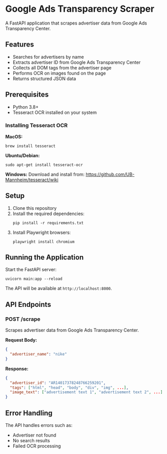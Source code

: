# Google Ads Transparency Scraper

A FastAPI application that scrapes advertiser data from Google Ads Transparency Center.

## Features

- Searches for advertisers by name
- Extracts advertiser ID from Google Ads Transparency Center
- Collects all DOM tags from the advertiser page
- Performs OCR on images found on the page
- Returns structured JSON data

## Prerequisites

- Python 3.8+
- Tesseract OCR installed on your system

### Installing Tesseract OCR

**MacOS:**
```
brew install tesseract
```

**Ubuntu/Debian:**
```
sudo apt-get install tesseract-ocr
```

**Windows:**
Download and install from: https://github.com/UB-Mannheim/tesseract/wiki

## Setup

1. Clone this repository
2. Install the required dependencies:
   ```
   pip install -r requirements.txt
   ```
3. Install Playwright browsers:
   ```
   playwright install chromium
   ```

## Running the Application

Start the FastAPI server:
```
uvicorn main:app --reload
```

The API will be available at `http://localhost:8000`.

## API Endpoints

### POST /scrape

Scrapes advertiser data from Google Ads Transparency Center.

**Request Body:**
```json
{
  "advertiser_name": "nike"
}
```

**Response:**
```json
{
  "advertiser_id": "AR14017378248766259201",
  "tags": ["html", "head", "body", "div", "img", ...],
  "image_text": ["advertisement text 1", "advertisement text 2", ...]
}
```

## Error Handling

The API handles errors such as:
- Advertiser not found
- No search results
- Failed OCR processing 